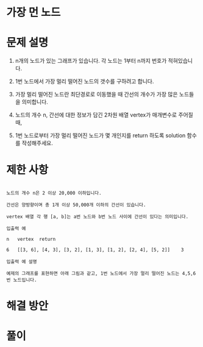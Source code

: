 # 가장 먼 노드

# 문제 설명

1. n개의 노드가 있는 그래프가 있습니다. 각 노드는 1부터 n까지 번호가 적혀있습니다.

2. 1번 노드에서 가장 멀리 떨어진 노드의 갯수를 구하려고 합니다.
 
3. 가장 멀리 떨어진 노드란 최단경로로 이동했을 때 간선의 개수가 가장 많은 노드들을 의미합니다.

4. 노드의 개수 n, 간선에 대한 정보가 담긴 2차원 배열 vertex가 매개변수로 주어질 때,

5. 1번 노드로부터 가장 멀리 떨어진 노드가 몇 개인지를 return 하도록 solution 함수를 작성해주세요.

# 제한 사항

```

노드의 개수 n은 2 이상 20,000 이하입니다.

간선은 양방향이며 총 1개 이상 50,000개 이하의 간선이 있습니다.

vertex 배열 각 행 [a, b]는 a번 노드와 b번 노드 사이에 간선이 있다는 의미입니다.

입출력 예

n	vertex	return

6	[[3, 6], [4, 3], [3, 2], [1, 3], [1, 2], [2, 4], [5, 2]]	3

입출력 예 설명

예제의 그래프를 표현하면 아래 그림과 같고, 1번 노드에서 가장 멀리 떨어진 노드는 4,5,6번 노드입니다.

```

# 해결 방안

# 풀이